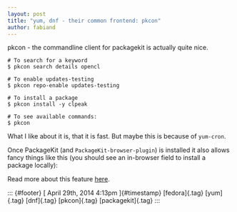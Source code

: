 ```yaml
---
layout: post
title: "yum, dnf - their common frontend: pkcon"
author: fabiand
---
```




pkcon - the commandline client for packagekit is actually quite nice.

    # To search for a keyword
    $ pkcon search details opencl

    # To enable updates-testing
    $ pkcon repo-enable updates-testing

    # To install a package
    $ pkcon install -y clpeak

    # To see available commands:
    $ pkcon

What I like about it is, that it is fast. But maybe this is because of
`yum-cron`.

Once PackageKit (and `PackageKit-browser-plugin`) is installed it also
allows fancy things like this (you should see an in-browser field to
install a package locally):

Read more about this feature
[here](https://gitorious.org/packagekit/packagekit/source/aaead7297632c16e88e465862289ac736ac20cc7:contrib/browser-plugin/README).

::: {#footer}
[ April 29th, 2014 4:13pm ]{#timestamp} [fedora]{.tag} [yum]{.tag}
[dnf]{.tag} [pkcon]{.tag} [packagekit]{.tag}
:::
